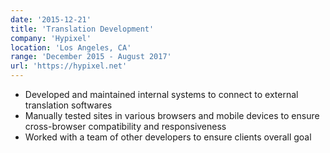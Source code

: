```yaml
---
date: '2015-12-21'
title: 'Translation Development'
company: 'Hypixel'
location: 'Los Angeles, CA'
range: 'December 2015 - August 2017'
url: 'https://hypixel.net'
---
```


- Developed and maintained internal systems to connect to external translation softwares
- Manually tested sites in various browsers and mobile devices to ensure cross-browser compatibility and responsiveness
- Worked with a team of other developers to ensure clients overall goal
